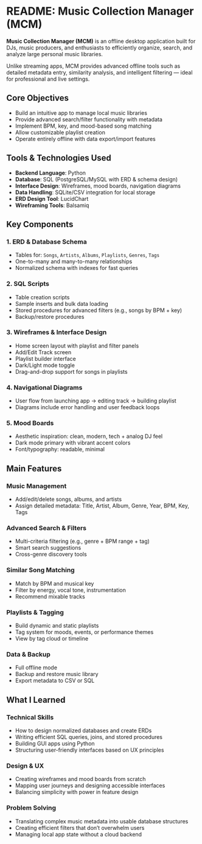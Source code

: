 # README: Music Collection Manager (MCM)

**Music Collection Manager (MCM)** is an offline desktop application built for DJs, music producers, and enthusiasts to efficiently organize, search, and analyze large personal music libraries.

Unlike streaming apps, MCM provides advanced offline tools such as detailed metadata entry, similarity analysis, and intelligent filtering — ideal for professional and live settings.

## Core Objectives

- Build an intuitive app to manage local music libraries
- Provide advanced search/filter functionality with metadata
- Implement BPM, key, and mood-based song matching
- Allow customizable playlist creation
- Operate entirely offline with data export/import features

## Tools & Technologies Used

- **Backend Language**: Python  
- **Database**: SQL (PostgreSQL/MySQL with ERD & schema design)  
- **Interface Design**: Wireframes, mood boards, navigation diagrams  
- **Data Handling**: SQLite/CSV integration for local storage  
- **ERD Design Tool**: LucidChart 
- **Wireframing Tools**: Balsamiq

## Key Components

### 1. ERD & Database Schema
- Tables for: `Songs`, `Artists`, `Albums`, `Playlists`, `Genres`, `Tags`
- One-to-many and many-to-many relationships
- Normalized schema with indexes for fast queries

### 2. SQL Scripts
- Table creation scripts
- Sample inserts and bulk data loading
- Stored procedures for advanced filters (e.g., songs by BPM + key)
- Backup/restore procedures

### 3. Wireframes & Interface Design
- Home screen layout with playlist and filter panels
- Add/Edit Track screen
- Playlist builder interface
- Dark/Light mode toggle
- Drag-and-drop support for songs in playlists

### 4. Navigational Diagrams
- User flow from launching app → editing track → building playlist
- Diagrams include error handling and user feedback loops

### 5. Mood Boards
- Aesthetic inspiration: clean, modern, tech + analog DJ feel
- Dark mode primary with vibrant accent colors
- Font/typography: readable, minimal

## Main Features

### Music Management
- Add/edit/delete songs, albums, and artists
- Assign detailed metadata: Title, Artist, Album, Genre, Year, BPM, Key, Tags

### Advanced Search & Filters
- Multi-criteria filtering (e.g., genre + BPM range + tag)
- Smart search suggestions
- Cross-genre discovery tools

### Similar Song Matching
- Match by BPM and musical key
- Filter by energy, vocal tone, instrumentation
- Recommend mixable tracks

### Playlists & Tagging
- Build dynamic and static playlists
- Tag system for moods, events, or performance themes
- View by tag cloud or timeline

### Data & Backup
- Full offline mode
- Backup and restore music library
- Export metadata to CSV or SQL

## What I Learned

### Technical Skills
- How to design normalized databases and create ERDs
- Writing efficient SQL queries, joins, and stored procedures
- Building GUI apps using Python
- Structuring user-friendly interfaces based on UX principles

### Design & UX
- Creating wireframes and mood boards from scratch
- Mapping user journeys and designing accessible interfaces
- Balancing simplicity with power in feature design

### Problem Solving
- Translating complex music metadata into usable database structures
- Creating efficient filters that don’t overwhelm users
- Managing local app state without a cloud backend
